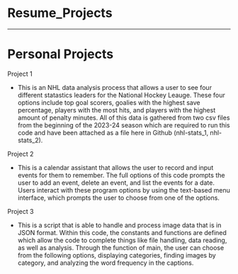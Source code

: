 # Resume_Projects
-----------------------------------------------------------------------------------------------------------------------------
# Personal Projects
Project 1 
- This is an NHL data analysis process that allows a user to see four different statastics leaders for the National Hockey Leauge. These four options include top goal scorers, goalies with the highest save percentage, players with the most hits, and players with the highest amount of penalty minutes. All of this data is gathered from two csv files from the beginning of the 2023-24 season which are required to run this code and have been attached as a file here in Github (nhl-stats_1, nhl-stats_2).

Project 2 
- This is a calendar assistant that allows the user to record and input events for them to remember. The full options of this code prompts the user to add an event, delete an event, and list the events for a date. Users interact with these program options by using the text-based menu interface, which prompts the user to choose from one of the options. 

Project 3 
- This is a script that is able to handle and process image data that is in JSON format. Within this code, the constants and functions are defined which allow the code to complete things like file handling, data reading, as well as analysis. Through the function of main, the user can choose from the following options, displaying categories, finding images by category, and analyzing the word frequency in the captions. 
